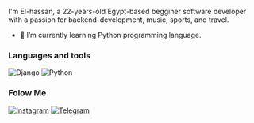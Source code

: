 I'm El-hassan, a 22-years-old Egypt-based begginer software developer with a passion for backend-development, music, sports, and travel.

- 🌱 I’m currently learning Python programming language.

### Languages and tools
![Django](https://img.shields.io/badge/-Django-green?style=for-the-badge&logo=Django)
![Python](https://img.shields.io/badge/-Python-blue?style=for-the-badge&logo=Python&logoColor=yellow)

### Folow Me
[![Instagram](https://www.instagram.com/seaparadiset/#)](https://img.shields.io/badge/-Instagram-white?style=for-the-badge&logo=Instagram
)
[![Telegram](https://t.me/seaparadiset)](https://img.shields.io/badge/-Telegram-white?style=for-the-badge&logo=telegram
)

<!-- Your content here -->
